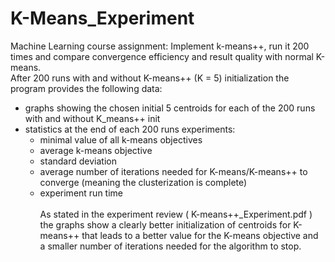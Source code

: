# K-Means_Experiment

Machine Learning course assignment: Implement k-means++, run it 200 times and compare convergence efficiency and result quality with normal K-means.</br>
After 200 runs with and without K-means++ (K = 5) initialization the program provides the following data:
  - graphs showing the chosen initial 5 centroids for each of the 200 runs with and without K_means++ init
  - statistics at the end of each 200 runs experiments:
    - minimal value of all k-means objectives
    - average k-means objective
    - standard deviation
    - average number of iterations needed for K-means/K-means++ to converge (meaning the clusterization is complete)
    - experiment run time</br></br>
As stated in the experiment review ( K-means++_Experiment.pdf ) the graphs show a clearly better initialization of centroids for K-means++ that leads to a better value for the K-means objective and a smaller number of iterations needed for the algorithm to stop.   

